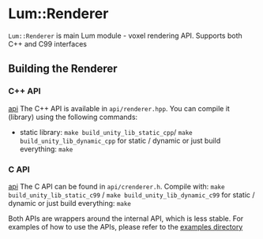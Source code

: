 # Lum::Renderer 
`Lum::Renderer` is main Lum module - voxel rendering API. Supports both C++ and C99 interfaces
## Building the Renderer 

### C++ API 
[api](api/renderer.hpp)
The C++ API is available in `api/renderer.hpp`. You can compile it (library) using the following commands: 
- static library:
`make build_unity_lib_static_cpp`/ `make build_unity_lib_dynamic_cpp` for static / dynamic or just build everything: `make`

### C API 
[api](api/crenderer.h)
The C API can be found in `api/crenderer.h`. Compile with: 
`make build_unity_lib_static_c99` / `make build_unity_lib_dynamic_c99` for static / dynamic or just build everything: `make`

Both APIs are wrappers around the internal API, which is less stable. For examples of how to use the APIs, please refer to the [examples directory](https://chatgpt.com/examples)